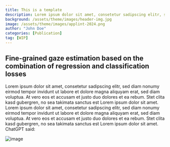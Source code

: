 ```yaml
---
title: This is a template
description: Lorem ipsum dolor sit amet, consetetur sadipscing elitr, sed diam nonumy eirmod tempor invidunt ut labore et dolore magna aliquyam erat.
background: /assets/theme/images/header-img.jpg
image: /assets/theme/images/applint-2024.png
author: "John Doe"
categories: [Publication]
tag: [WIP]
---
```


## Fine-grained gaze estimation based on the combination of regression and classification losses

Lorem ipsum dolor sit amet, consetetur sadipscing elitr, sed diam nonumy eirmod tempor invidunt ut labore et dolore magna aliquyam erat, sed diam voluptua. At vero eos et accusam et justo duo dolores et ea rebum. Stet clita kasd gubergren, no sea takimata sanctus est Lorem ipsum dolor sit amet. Lorem ipsum dolor sit amet, consetetur sadipscing elitr, sed diam nonumy eirmod tempor invidunt ut labore et dolore magna aliquyam erat, sed diam voluptua. At vero eos et accusam et justo duo dolores et ea rebum. Stet clita kasd gubergren, no sea takimata sanctus est Lorem ipsum dolor sit amet.
ChatGPT said:

![image](/deception/assets/theme/images/applint-2024.png)
